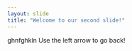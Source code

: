 ```yaml
---
layout: slide
title: "Welcome to our second slide!"
---
```

ghnfghkln
Use the left arrow to go back!

